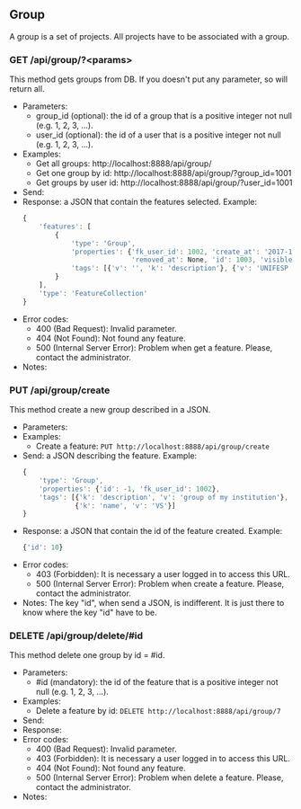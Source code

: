 ## Group

A group is a set of projects. All projects have to be associated with a group.


### GET /api/group/?\<params>

This method gets groups from DB. If you doesn't put any parameter, so will return all.
- Parameters:
    - group_id (optional): the id of a group that is a positive integer not null (e.g. 1, 2, 3, ...).
    - user_id (optional): the id of a user that is a positive integer not null (e.g. 1, 2, 3, ...).
- Examples:
     - Get all groups: http://localhost:8888/api/group/
     - Get one group by id: http://localhost:8888/api/group/?group_id=1001
     - Get groups by user id: http://localhost:8888/api/group/?user_id=1001
- Send:
- Response: a JSON that contain the features selected. Example:
    ```javascript
    {
        'features': [
            {
                'type': 'Group',
                'properties': {'fk_user_id': 1002, 'create_at': '2017-12-25 00:00:00',
                               'removed_at': None, 'id': 1003, 'visible': True},
                'tags': [{'v': '', 'k': 'description'}, {'v': 'UNIFESP SJC', 'k': 'name'}]
            }
        ],
        'type': 'FeatureCollection'
    }
    ```
- Error codes:
    - 400 (Bad Request): Invalid parameter.
    - 404 (Not Found): Not found any feature.
    - 500 (Internal Server Error): Problem when get a feature. Please, contact the administrator.
- Notes:


### PUT /api/group/create

This method create a new group described in a JSON.
- Parameters:
- Examples:
     - Create a feature: ```PUT http://localhost:8888/api/group/create```
- Send: a JSON describing the feature. Example:
    ```javascript
    {
        'type': 'Group',
        'properties': {'id': -1, 'fk_user_id': 1002},
        'tags': [{'k': 'description', 'v': 'group of my institution'},
                 {'k': 'name', 'v': 'VS'}]
    }
    ```
- Response: a JSON that contain the id of the feature created. Example:
    ```javascript
    {'id': 10}
    ```
- Error codes:
    - 403 (Forbidden): It is necessary a user logged in to access this URL.
    - 500 (Internal Server Error): Problem when create a feature. Please, contact the administrator.
- Notes: The key "id", when send a JSON, is indifferent. It is just there to know where the key "id" have to be.


<!-- PUT /api/group/update -->


### DELETE /api/group/delete/#id

This method delete one group by id = #id.
- Parameters:
    - #id (mandatory): the id of the feature that is a positive integer not null (e.g. 1, 2, 3, ...).
- Examples:
     - Delete a feature by id: ```DELETE http://localhost:8888/api/group/7```
- Send:
- Response:
- Error codes:
    - 400 (Bad Request): Invalid parameter.
    - 403 (Forbidden): It is necessary a user logged in to access this URL.
    - 404 (Not Found): Not found any feature.
    - 500 (Internal Server Error): Problem when delete a feature. Please, contact the administrator.
- Notes:
